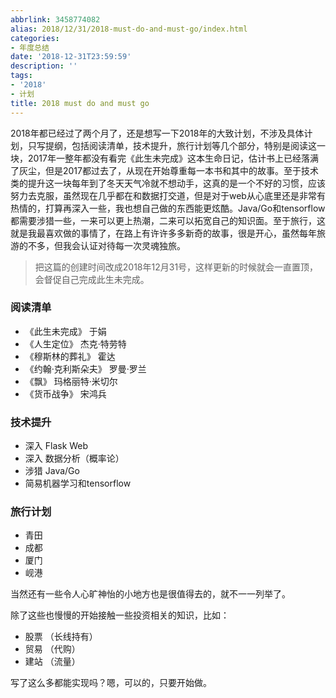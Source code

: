```yaml
---
abbrlink: 3458774082
alias: 2018/12/31/2018-must-do-and-must-go/index.html
categories:
- 年度总结
date: '2018-12-31T23:59:59'
description: ''
tags:
- '2018'
- 计划
title: 2018 must do and must go
---
```










2018年都已经过了两个月了，还是想写一下2018年的大致计划，不涉及具体计划，只写提纲，包括阅读清单，技术提升，旅行计划等几个部分，特别是阅读这一块，2017年一整年都没有看完《此生未完成》这本生命日记，估计书上已经落满了灰尘，但是2017都过去了，从现在开始尊重每一本书和其中的故事。至于技术类的提升这一块每年到了冬天天气冷就不想动手，这真的是一个不好的习惯，应该努力去克服，虽然现在几乎都在和数据打交道，但是对于web从心底里还是非常有热情的，打算再深入一些，我也想自己做的东西能更炫酷。Java/Go和tensorflow都需要涉猎一些，一来可以更上热潮，二来可以拓宽自己的知识面。至于旅行，这就是我最喜欢做的事情了，在路上有许许多多新奇的故事，很是开心，虽然每年旅游的不多，但我会认证对待每一次灵魂独旅。

> 把这篇的创建时间改成2018年12月31号，这样更新的时候就会一直置顶，会督促自己完成此生未完成。

<!--more-->

### 阅读清单

- 《此生未完成》 于娟
- 《人生定位》 杰克·特劳特
- 《穆斯林的葬礼》 霍达
- 《约翰·克利斯朵夫》 罗曼·罗兰
- 《飘》 玛格丽特·米切尔
- 《货币战争》 宋鸿兵

### 技术提升

- 深入 Flask Web
- 深入 数据分析（概率论）
- 涉猎  Java/Go
- 简易机器学习和tensorflow

### 旅行计划

- 青田
- 成都
- 厦门
- 岘港

当然还有一些令人心旷神怡的小地方也是很值得去的，就不一一列举了。

除了这些也慢慢的开始接触一些投资相关的知识，比如：

- 股票 （长线持有）
- 贸易 （代购）
- 建站 （流量）

写了这么多都能实现吗？嗯，可以的，只要开始做。









